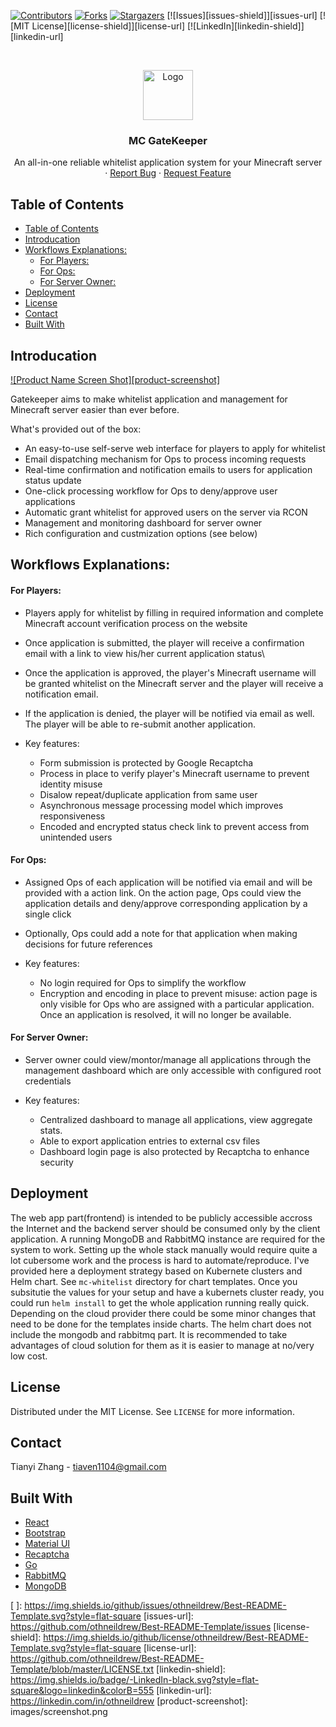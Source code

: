 [![Contributors][contributors-shield]][contributors-url]
[![Forks][forks-shield]][forks-url]
[![Stargazers][stars-shield]][stars-url]
[![Issues][issues-shield]][issues-url]
[![MIT License][license-shield]][license-url]
[![LinkedIn][linkedin-shield]][linkedin-url]

<!-- PROJECT LOGO -->
<br />
<p align="center">
  <a href="https://github.com/othneildrew/Best-README-Template">
    <img src="images/logo.png" alt="Logo" width="80" height="80">
  </a>

  <h3 align="center">MC GateKeeper</h3>

  <p align="center">
    An all-in-one reliable whitelist application system for your Minecraft server
    <br />
    ·
    <a href="https://github.com/othneildrew/Best-README-Template/issues">Report Bug</a>
    ·
    <a href="https://github.com/othneildrew/Best-README-Template/issues">Request Feature</a>
  </p>
</p>

<!-- TABLE OF CONTENTS -->

## Table of Contents

- [Table of Contents](#table-of-contents)
- [Introducation](#introducation)
- [Workflows Explanations:](#workflows-explanations)
    - [For Players:](#for-players)
    - [For Ops:](#for-ops)
    - [For Server Owner:](#for-server-owner)
- [Deployment](#deployment)
- [License](#license)
- [Contact](#contact)
- [Built With](#built-with)

<!-- ABOUT THE PROJECT -->

## Introducation

[![Product Name Screen Shot][product-screenshot]](https://example.com)

Gatekeeper aims to make whitelist application and management for Minecraft server easier than ever before.

What's provided out of the box:

- An easy-to-use self-serve web interface for players to apply for whitelist
- Email dispatching mechanism for Ops to process incoming requests
- Real-time confirmation and notification emails to users for application status update
- One-click processing workflow for Ops to deny/approve user applications
- Automatic grant whitelist for approved users on the server via RCON
- Management and monitoring dashboard for server owner
- Rich configuration and custmization options (see below)

## Workflows Explanations:

#### For Players:

- Players apply for whitelist by filling in required information and complete Minecraft account verification process on the website
- Once application is submitted, the player will receive a confirmation email with a link to view his/her current application status\
- Once the application is approved, the player's Minecraft username will be granted whitelist on the Minecraft server and the player will receive a notification email.
- If the application is denied, the player will be notified via email as well. The player will be able to re-submit another application.

- Key features:
  - Form submission is protected by Google Recaptcha
  - Process in place to verify player's Minecraft username to prevent identity misuse
  - Disalow repeat/duplicate application from same user
  - Asynchronous message processing model which improves responsiveness
  - Encoded and encrypted status check link to prevent access from unintended users

#### For Ops:

- Assigned Ops of each application will be notified via email and will be provided with a action link. On the action page, Ops could view the application details and deny/approve corresponding application by a single click
- Optionally, Ops could add a note for that application when making decisions for future references

- Key features:
  - No login required for Ops to simplify the workflow
  - Encryption and encoding in place to prevent misuse: action page is only visible for Ops who are assigned with a particular application. Once an application is resolved, it will no longer be available.

#### For Server Owner:

- Server owner could view/montor/manage all applications through the management dashboard which are only accessible with configured root credentials

- Key features:
  - Centralized dashboard to manage all applications, view aggregate stats.
  - Able to export application entries to external csv files
  - Dashboard login page is also protected by Recaptcha to enhance security



## Deployment

The web app part(frontend) is intended to be publicly accessible accross the Internet and the backend server should be consumed only by the client application. A running MongoDB and RabbitMQ instance are required for the system to work. Setting up the whole stack manually would require
quite a lot cubersome work and the process is hard to automate/reproduce. I've provided here a deployment strategy based on Kubernete clusters and Helm chart. See `mc-whitelist` directory for chart templates. Once you subsitutie the values for your setup and have a kubernets cluster ready, you could run `helm install` to get the whole application running really quick. Depending on the cloud provider there could be some minor changes that need to be done for the templates inside charts. The helm chart does not include the mongodb and rabbitmq part. It is recommended to take advantages of cloud solution for them as it is easier to manage at no/very low cost.

<!-- LICENSE -->

## License

Distributed under the MIT License. See `LICENSE` for more information.

<!-- CONTACT -->

## Contact

Tianyi Zhang - tiaven1104@gmail.com

## Built With

- [React](https://reactjs.org/)
- [Bootstrap](https://getbootstrap.com/)
- [Material UI](https://material-ui.com/)
- [Recaptcha](https://www.google.com/recaptcha/intro/v3.html)
- [Go](https://golang.org/)
- [RabbitMQ](https://www.rabbitmq.com/)
- [MongoDB](https://www.mongodb.com/)


<!-- MARKDOWN LINKS & IMAGES -->
<!-- https://www.markdownguide.org/basic-syntax/#reference-style-links -->
[contributors-shield]: https://img.shields.io/github/contributors/othneildrew/Best-README-Template.svg?style=flat-square
[contributors-url]: https://github.com/othneildrew/Best-README-Template/graphs/contributors
[forks-shield]: https://img.shields.io/github/forks/othneildrew/Best-README-Template.svg?style=flat-square
[forks-url]: https://github.com/othneildrew/Best-README-Template/network/members
[stars-shield]: https://img.shields.io/github/stars/othneildrew/Best-README-Template.svg?style=flat-square
[stars-url]: https://github.com/othneildrew/Best-README-Template/stargazers
[
]: https://img.shields.io/github/issues/othneildrew/Best-README-Template.svg?style=flat-square
[issues-url]: https://github.com/othneildrew/Best-README-Template/issues
[license-shield]: https://img.shields.io/github/license/othneildrew/Best-README-Template.svg?style=flat-square
[license-url]: https://github.com/othneildrew/Best-README-Template/blob/master/LICENSE.txt
[linkedin-shield]: https://img.shields.io/badge/-LinkedIn-black.svg?style=flat-square&logo=linkedin&colorB=555
[linkedin-url]: https://linkedin.com/in/othneildrew
[product-screenshot]: images/screenshot.png
